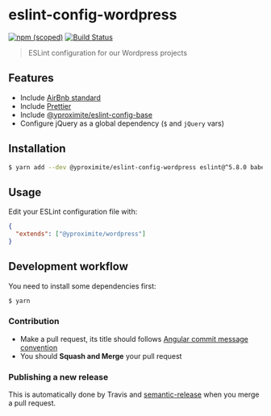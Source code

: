 # eslint-config-wordpress


[![npm (scoped)](https://img.shields.io/npm/v/@yproximite/eslint-config-wordpress.svg)](https://www.npmjs.com/package/@yproximite/eslint-config-wordpress)
[![Build Status](https://travis-ci.com/Yproximite/eslint-config-wordpress.svg?token=pNBs2oaRpfxdyhqWf28h&branch=master)](https://travis-ci.com/Yproximite/eslint-config-wordpress)

> ESLint configuration for our Wordpress projects

## Features

- Include [AirBnb standard](https://github.com/airbnb/javascript)
- Include [Prettier](https://github.com/prettier/prettier)
- Include [@yproximite/eslint-config-base](https://github.com/Yproximite/eslint-config-base)
- Configure jQuery as a global dependency (`$` and `jQuery` vars)

## Installation

```bash
$ yarn add --dev @yproximite/eslint-config-wordpress eslint@^5.8.0 babel-eslint@^10.0.0 prettier@^1.15.0
```

## Usage

Edit your ESLint configuration file with:

```json
{
  "extends": ["@yproximite/wordpress"]
}
```

## Development workflow

You need to install some dependencies first:
```bash
$ yarn
```

### Contribution

- Make a pull request, its title should follows [Angular commit message convention](https://github.com/angular/angular/blob/master/CONTRIBUTING.md#commit-message-format)
- You should **Squash and Merge** your pull request

### Publishing a new release

This is automatically done by Travis and [semantic-release](https://github.com/semantic-release/semantic-release) when you merge a pull request.
